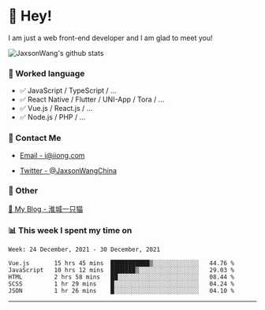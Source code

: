 # 👋 Hey!

I am just a web front-end developer and I am glad to meet you!

![JaxsonWang's github stats](https://github-readme-stats.vercel.app/api?username=JaxsonWang&&show_icons=true&&title_color=1abc9c&&icon_color=1abc9c)


### 📝 Worked language

- ✅ JavaScript / TypeScript / ...
- ✅ React Native / Flutter / UNI-App / Tora / ...
- ✅ Vue.js / React.js / ...
- ✅ Node.js / PHP / ...

### 📮 Contact Me

- [Email - i@iiong.com](mailto:i@iiong.com)

- [Twitter - @JaxsonWangChina](https://twitter.com/JaxsonWangChina)

### 🤪 Other

[📌 My Blog - 淮城一只猫](https://iiong.com)

### 📊 This week I spent my time on

<!--START_SECTION:waka-->
```text
Week: 24 December, 2021 - 30 December, 2021

Vue.js       15 hrs 45 mins  ███████████▒░░░░░░░░░░░░░   44.76 % 
JavaScript   10 hrs 12 mins  ███████▒░░░░░░░░░░░░░░░░░   29.03 % 
HTML         2 hrs 58 mins   ██░░░░░░░░░░░░░░░░░░░░░░░   08.44 % 
SCSS         1 hr 29 mins    █░░░░░░░░░░░░░░░░░░░░░░░░   04.24 % 
JSON         1 hr 26 mins    █░░░░░░░░░░░░░░░░░░░░░░░░   04.10 % 
```
<!--END_SECTION:waka-->

---
